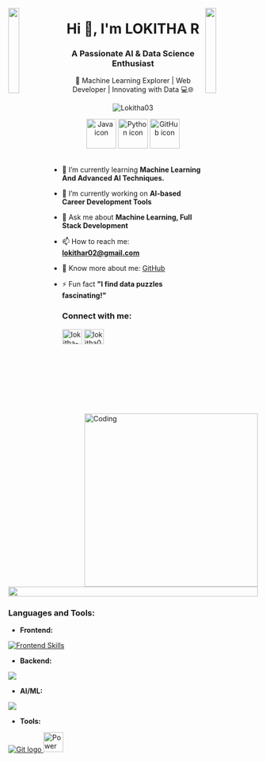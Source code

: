 <img align="left" src="https://user-images.githubusercontent.com/65187002/144930161-2f783401-8d27-4fdf-a2f7-cc0ba32f1f1f.gif" width="21%" style="display:inline;"><img align="right" src="https://user-images.githubusercontent.com/65187002/144930161-2f783401-8d27-4fdf-a2f7-cc0ba32f1f1f.gif" width="21%" style="display:inline;">
<h1 align="center">Hi 👋, I'm LOKITHA R</h1>
<h3 align="center">A Passionate AI & Data Science Enthusiast</h3>
<p align="center">🚀 Machine Learning Explorer | Web Developer | Innovating with Data 💻🌐</p>
<p align="center"> 
  <img src="https://komarev.com/ghpvc/?username=Lokitha03&label=Profile%20views&color=0e75b6&style=flat" alt="Lokitha03" />
</p>
<div align="center">
  <img src="https://techstack-generator.vercel.app/java-icon.svg" alt="Java icon" width="60" height="60" />
  <img src="https://techstack-generator.vercel.app/python-icon.svg" alt="Python icon" width="60" height="60" />
  <img src="https://techstack-generator.vercel.app/github-icon.svg" alt="GitHub icon" width="60" height="60" />
</div>
<br>
<img align="right" alt="Coding" width="350" src="https://private-user-images.githubusercontent.com/74038190/271839927-f5d2d866-d25c-4873-8d82-425d2c62fc2e.gif">

- 🌱 I’m currently learning **Machine Learning And Advanced AI Techniques.**

- 👯 I’m currently working on **AI-based Career Development Tools**

- 💬 Ask me about **Machine Learning, Full Stack Development**

- 📫 How to reach me: **lokithar02@gmail.com**

- 📄 Know more about me: [GitHub](https://github.com/Lokitha03)

- ⚡ Fun fact **"I find data puzzles fascinating!"**

<h3 align="left">Connect with me:</h3>
<p align="left">
<a href="https://www.linkedin.com/in/lokitha-r-b69393259/" target="blank"><img align="center" src="https://raw.githubusercontent.com/rahuldkjain/github-profile-readme-generator/master/src/images/icons/Social/linked-in-alt.svg" alt="lokitha-r-b69393259" height="30" width="40" /></a>
<a href="https://github.com/Lokitha03" target="blank"><img align="center" src="https://raw.githubusercontent.com/rahuldkjain/github-profile-readme-generator/master/src/images/icons/Social/github.svg" alt="lokitha03" height="30" width="40" /></a>
</p>

<img src="https://i.imgur.com/dBaSKWF.gif" height="20" width="100%">

<h3 align="left">Languages and Tools:</h3>

- **Frontend:**
<p align="left">
  <a href="https://skillicons.dev">
    <img src="https://skillicons.dev/icons?i=html,css,react" alt="Frontend Skills" />
  </a>
</p>

- **Backend:**
<p align="left">
  <a href="https://skillicons.dev">
    <img src="https://skillicons.dev/icons?i=nodejs,express,mongodb" />
  </a>
</p>

- **AI/ML:**
<p align="left">
  <a href="https://skillicons.dev">
   <img src="https://skillicons.dev/icons?i=tensorflow,opencv" />
  </a>
</p>


- **Tools:**
<p align="left">
  <a href="https://skillicons.dev">
    <img src="https://skillicons.dev/icons?i=git" alt="Git logo" />
  </a>
  <img src="https://github.com/marclelijveld/Power-BI-Icons/raw/main/SVG/Power-BI.svg" alt="Power BI logo" height='40px' />
</p>
